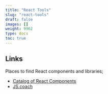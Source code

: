 ```yaml
---
title: "React Tools"
slug: "react-tools"
draft: false
images: []
weight: 9962
type: docs
toc: true
---
```


## Links
Places to find React components and libraries;

 - [Catalog of React Components](https://github.com/brillout/awesome-react-components)
 - [JS.coach](https://js.coach)


